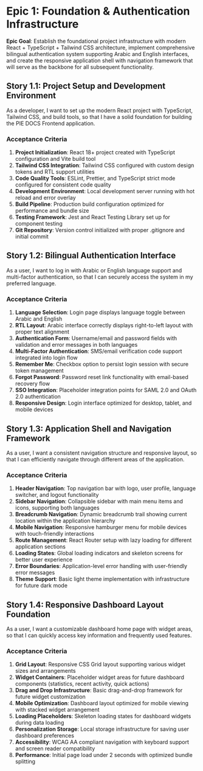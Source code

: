 # Epic 1: Foundation & Authentication Infrastructure

**Epic Goal**: Establish the foundational project infrastructure with modern React + TypeScript + Tailwind CSS architecture, implement comprehensive bilingual authentication system supporting Arabic and English interfaces, and create the responsive application shell with navigation framework that will serve as the backbone for all subsequent functionality.

## Story 1.1: Project Setup and Development Environment

As a developer,
I want to set up the modern React project with TypeScript, Tailwind CSS, and build tools,
so that I have a solid foundation for building the PIE DOCS Frontend application.

### Acceptance Criteria
1. **Project Initialization**: React 18+ project created with TypeScript configuration and Vite build tool
2. **Tailwind CSS Integration**: Tailwind CSS configured with custom design tokens and RTL support utilities
3. **Code Quality Tools**: ESLint, Prettier, and TypeScript strict mode configured for consistent code quality
4. **Development Environment**: Local development server running with hot reload and error overlay
5. **Build Pipeline**: Production build configuration optimized for performance and bundle size
6. **Testing Framework**: Jest and React Testing Library set up for component testing
7. **Git Repository**: Version control initialized with proper .gitignore and initial commit

## Story 1.2: Bilingual Authentication Interface

As a user,
I want to log in with Arabic or English language support and multi-factor authentication,
so that I can securely access the system in my preferred language.

### Acceptance Criteria
1. **Language Selection**: Login page displays language toggle between Arabic and English
2. **RTL Layout**: Arabic interface correctly displays right-to-left layout with proper text alignment
3. **Authentication Form**: Username/email and password fields with validation and error messages in both languages
4. **Multi-Factor Authentication**: SMS/email verification code support integrated into login flow
5. **Remember Me**: Checkbox option to persist login session with secure token management
6. **Forgot Password**: Password reset link functionality with email-based recovery flow
7. **SSO Integration**: Placeholder integration points for SAML 2.0 and OAuth 2.0 authentication
8. **Responsive Design**: Login interface optimized for desktop, tablet, and mobile devices

## Story 1.3: Application Shell and Navigation Framework

As a user,
I want a consistent navigation structure and responsive layout,
so that I can efficiently navigate through different areas of the application.

### Acceptance Criteria
1. **Header Navigation**: Top navigation bar with logo, user profile, language switcher, and logout functionality
2. **Sidebar Navigation**: Collapsible sidebar with main menu items and icons, supporting both languages
3. **Breadcrumb Navigation**: Dynamic breadcrumb trail showing current location within the application hierarchy
4. **Mobile Navigation**: Responsive hamburger menu for mobile devices with touch-friendly interactions
5. **Route Management**: React Router setup with lazy loading for different application sections
6. **Loading States**: Global loading indicators and skeleton screens for better user experience
7. **Error Boundaries**: Application-level error handling with user-friendly error messages
8. **Theme Support**: Basic light theme implementation with infrastructure for future dark mode

## Story 1.4: Responsive Dashboard Layout Foundation

As a user,
I want a customizable dashboard home page with widget areas,
so that I can quickly access key information and frequently used features.

### Acceptance Criteria
1. **Grid Layout**: Responsive CSS Grid layout supporting various widget sizes and arrangements
2. **Widget Containers**: Placeholder widget areas for future dashboard components (statistics, recent activity, quick actions)
3. **Drag and Drop Infrastructure**: Basic drag-and-drop framework for future widget customization
4. **Mobile Optimization**: Dashboard layout optimized for mobile viewing with stacked widget arrangement
5. **Loading Placeholders**: Skeleton loading states for dashboard widgets during data loading
6. **Personalization Storage**: Local storage infrastructure for saving user dashboard preferences
7. **Accessibility**: WCAG AA compliant navigation with keyboard support and screen reader compatibility
8. **Performance**: Initial page load under 2 seconds with optimized bundle splitting
